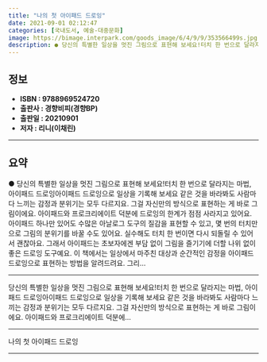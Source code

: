 ```yaml
---
title: "나의 첫 아이패드 드로잉"
date: 2021-09-01 02:12:47
categories: [국내도서, 예술-대중문화]
image: https://bimage.interpark.com/goods_image/6/4/9/9/353566499s.jpg
description: ● 당신의 특별한 일상을 멋진 그림으로 표현해 보세요!터치 한 번으로 달라지는 마법, 아이패드 드로잉아이패드 드로잉으로 일상을 기록해 보세요 같은 것을 바라봐도 사람마다 느끼는 감정과 분위기는 모두 다르지요. 그걸 자신만의 방식으로 표현하는 게 바로 그림이에요. 아이패드와 프로크리에이
---
```


## **정보**

- **ISBN : 9788969524720**
- **출판사 : 경향비피(경향BP)**
- **출판일 : 20210901**
- **저자 : 리니(이채린)**

------



## **요약**

●  당신의 특별한 일상을 멋진 그림으로 표현해 보세요!터치 한 번으로 달라지는 마법, 아이패드 드로잉아이패드 드로잉으로 일상을 기록해 보세요 같은 것을 바라봐도 사람마다 느끼는 감정과 분위기는 모두 다르지요. 그걸 자신만의 방식으로 표현하는 게 바로 그림이에요. 아이패드와 프로크리에이트 덕분에 드로잉의 한계가 점점 사라지고 있어요. 아이패드 하나만 있어도 수많은 아날로그 도구의 질감을 표현할 수 있고, 몇 번의 터치만으로 그림의 분위기를 바꿀 수도 있어요. 실수해도 터치 한 번이면 다시 되돌릴 수 있어서 괜찮아요. 그래서 아이패드는 초보자에겐 부담 없이 그림을 즐기기에 더할 나위 없이 좋은 드로잉 도구예요. 이 책에서는 일상에서 마주친 대상과 순간적인 감정을 아이패드 드로잉으로 표현하는 방법을 알려드려요. 그리...

------

당신의 특별한 일상을 멋진 그림으로 표현해 보세요!터치 한 번으로 달라지는 마법, 아이패드 드로잉아이패드 드로잉으로 일상을 기록해 보세요 같은 것을 바라봐도 사람마다 느끼는 감정과 분위기는 모두 다르지요. 그걸 자신만의 방식으로 표현하는 게 바로 그림이에요. 아이패드와 프로크리에이트 덕분에... 

------


나의 첫 아이패드 드로잉 

------


